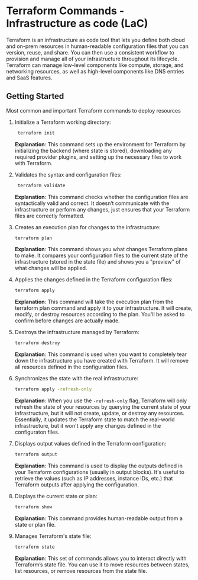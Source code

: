 # Terraform Commands - Infrastructure as code (LaC)
Terraform is an infrastructure as code tool that lets you define both cloud and on-prem resources in human-readable configuration files that you can version, reuse, and share. You can then use a consistent workflow to provision and manage all of your infrastructure throughout its lifecycle. Terraform can manage low-level components like compute, storage, and networking resources, as well as high-level components like DNS entries and SaaS features.

## Getting Started
Most common and important Terraform commands to deploy resources 

1. Initialize a Terraform working directory:

   ```sh
    terraform init
     ```
   **Explanation**: This command sets up the environment for Terraform by initializing the backend (where state is stored), downloading any required provider plugins, and setting up the necessary files to work with Terraform.
2. Validates the syntax and configuration files:
   ```sh
    terraform validate
     ```
   **Explanation**: This command checks whether the configuration files are syntactically valid and correct. It doesn’t communicate with the infrastructure or perform any changes, just ensures that your Terraform files are correctly formatted.

4. Creates an execution plan for changes to the infrastructure:

   ```sh
   terraform plan
   ```
   **Explanation**: This command shows you what changes Terraform plans to make. It compares your configuration files to the current state of the infrastructure (stored in the state file) and shows you a "preview" of what changes will be applied.
5. Applies the changes defined in the Terraform configuration files:
    ```sh
   terraform apply
   ```
   **Explanation**: This command will take the execution plan from the terraform plan command and apply it to your infrastructure. It will create, modify, or destroy resources according to the plan. You'll be asked to confirm before changes are actually made.
6. Destroys the infrastructure managed by Terraform:
    ```sh
   terraform destroy
   ```
   **Explanation**: This command is used when you want to completely tear down the infrastructure you have created with Terraform. It will remove all resources defined in the configuration files.
7. Synchronizes the state with the real infrastructure:
    ```sh
   terraform apply -refresh-only
   ```
   **Explanation**: When you use the `-refresh-only` flag, Terraform will only refresh the state of your resources by querying the current state of your infrastructure, but it will not create, update, or destroy any 
    resources. Essentially, it updates the Terraform state to match the real-world infrastructure, but it won't apply any changes defined in the configuraton files.
8. Displays output values defined in the Terraform configuration:
   ```sh
   terraform output
   ```
   **Explanation**: This command is used to display the outputs defined in your Terraform configurations (usually in output blocks). It's useful to retrieve the values (such as IP addresses, instance IDs, etc.) that 
     Terraform outputs after applying the configuration.
9. Displays the current state or plan:
    ```sh
   terraform show
   ```
   **Explanation**: This command provides human-readable output from a state or plan file.
   
10. Manages Terraform's state file:
       ```sh
      terraform state 
      ```
      **Explanation**: This set of commands allows you to interact directly with Terraform’s state file. You can use it to move resources between states, list resources, or remove resources from the state file.
      
    














    
    
    
      
